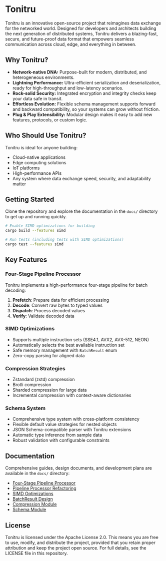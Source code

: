 # Tonitru

Tonitru is an innovative open-source project that reimagines data exchange for the networked world. Designed for developers and architects building the next generation of distributed systems, Tonitru delivers a blazing-fast, secure, and future-proof data format that empowers seamless communication across cloud, edge, and everything in between.

## Why Tonitru?
- **Network-native DNA:** Purpose-built for modern, distributed, and heterogeneous environments.
- **Lightning Performance:** Ultra-efficient serialization and deserialization, ready for high-throughput and low-latency scenarios.
- **Rock-solid Security:** Integrated encryption and integrity checks keep your data safe in transit.
- **Effortless Evolution:** Flexible schema management supports forward and backward compatibility, so your systems can grow without friction.
- **Plug & Play Extensibility:** Modular design makes it easy to add new features, protocols, or custom logic.

## Who Should Use Tonitru?
Tonitru is ideal for anyone building:
- Cloud-native applications
- Edge computing solutions
- IoT platforms
- High-performance APIs
- Any system where data exchange speed, security, and adaptability matter

## Getting Started
Clone the repository and explore the documentation in the `docs/` directory to get up and running quickly.

```bash
# Enable SIMD optimizations for building
cargo build --features simd

# Run tests (including tests with SIMD optimizations)
cargo test --features simd
```

## Key Features

### Four-Stage Pipeline Processor
Tonitru implements a high-performance four-stage pipeline for batch decoding:
1. **Prefetch**: Prepare data for efficient processing
2. **Decode**: Convert raw bytes to typed values
3. **Dispatch**: Process decoded values
4. **Verify**: Validate decoded data

### SIMD Optimizations
- Supports multiple instruction sets (SSE4.1, AVX2, AVX-512, NEON)
- Automatically selects the best available instruction set
- Safe memory management with `BatchResult` enum
- Zero-copy parsing for aligned data

### Compression Strategies
- Zstandard (zstd) compression
- Brotli compression
- Sharded compression for large data
- Incremental compression with context-aware dictionaries

### Schema System
- Comprehensive type system with cross-platform consistency
- Flexible default value strategies for nested objects
- JSON Schema-compatible parser with Tonitru extensions
- Automatic type inference from sample data
- Robust validation with configurable constraints

## Documentation
Comprehensive guides, design documents, and development plans are available in the `docs/` directory:
- [Four-Stage Pipeline Processor](docs/pipeline_processor.md)
- [Pipeline Processor Refactoring](docs/pipeline_processor_refactoring.md)
- [SIMD Optimizations](docs/simd_optimizations.md)
- [BatchResult Design](docs/batch_result.md)
- [Compression Module](docs/compression_module.md)
- [Schema Module](docs/schema_module.md)

## License
Tonitru is licensed under the Apache License 2.0. This means you are free to use, modify, and distribute the project, provided that you retain proper attribution and keep the project open source. For full details, see the LICENSE file in this repository.
